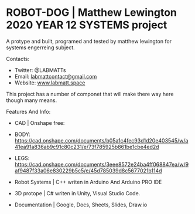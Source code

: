 # ROBOT-DOG | Matthew Lewington 2020 YEAR 12 SYSTEMS project
A protype and built, programed and tested by matthew lewington for systems engerreing subject.

Contacts:
- Twitter: @LABMATTs
- Email: labmattcontact@gmail.com
- Website: www.labmatt.space

This project has a number of componet that will make there way here though many means.

Features And Info:
- CAD | Onshape free: 
 - BODY: https://cad.onshape.com/documents/b05a1c4fec93d1d20e403545/w/a41ea91a836ab9c91c80c231/e/73f785925b861be1cbe4ed2d
 - LEGS: https://cad.onshape.com/documents/3eee8572e24ba4ff068847ea/w/9af9487f33a06e830229b5c5/e/45d785039d8c5677021b114d
 
 - Robot Systems | C++ writen in Arduino And Arduino PRO IDE
 - 3D protope    | C# writen in Unity, Visual Studio Code.
 - Documentation | Google, Docs, Sheets, Slides, Draw.io
 
